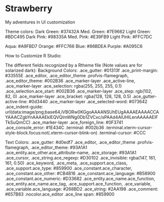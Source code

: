 # Strawberry
My adventures in UI customization

Theme colors:
  Dark Green: #37432A
  Med. Green: #7E9662
  Light Green: #BDC495
  Dark Pink: #98335A
  Med. Pink: #E39FB9
  Light Pink: #FFC7DC

  Aqua: #A9FBD7
  Orange: #FFC766
  Blue: #86BDEA
  Purple: #A095C6


How to Customize R Studio:

The different fields recognized by a Rtheme file (Note values are for solarized dark):
Background Colors:
   .ace_gutter: #01313f
   .ace_print-margin: #33555E
   .ace_editor, .ace_editor_theme .profvis-flamegraph, .ace_editor_theme: #002B36
   .ace_marker-layer .ace_active-line, .ace_marker-layer .ace_selection: rgba(255, 255, 255, 0.1)
   .ace_selection.ace_start: #002B36
   .ace_marker-layer .ace_step: rgb(102, 82, 0)
   .ace_marker-layer .ace_bracket: rgba(128, 128, 128, 0.5)
   .ace_gutter-active-line: #0d3440
   .ace_marker-layer .ace_selected-word: #073642
   .ace_indent-guide: url(data:image/png;base64,iVBORw0KGgoAAAANSUhEUgAAAAEAAAACCAYAAACZgbYnAAAAEklEQVQImWNg0Db1ZVCxc/sPAAd4AlUHlLenAAAAAElFTkSuQmCC)
   .ace_marker-layer .ace_foreign_line: #0F3741
   .ace_console_error: #1E434C
   .terminal: #002b36
   .terminal.xterm-cursor-style-block.focus:not(.xterm-cursor-blink-on) .terminal-cursor: #CCC

Text Colors:
   .ace_gutter: #d0edf7
   .ace_editor, .ace_editor_theme .profvis-flamegraph, .ace_editor_theme: #93A1A1
   .ace_entity.ace_other.ace_attribute-name, .ace_storage: #93A1A1
   .ace_cursor, .ace_string.ace_regexp: #D30102
   .ace_invisible: rgba(147, 161, 161, 0.50)
   .ace_keyword, .ace_meta, .ace_support.ace_class, .ace_support.ace_type: #859900
   .ace_constant.ace_character, .ace_constant.ace_other: #CB4B16
   .ace_constant.ace_language: #B58900
   .ace_constant.ace_numeric: #D33682
   .ace_entity.ace_name.ace_function, .ace_entity.ace_name.ace_tag, .ace_support.ace_function, .ace_variable, .ace_variable.ace_language: #268BD2
   .ace_string: #2AA198
   .ace_comment: #657B83
   .nocolor.ace_editor .ace_line span: #859900
